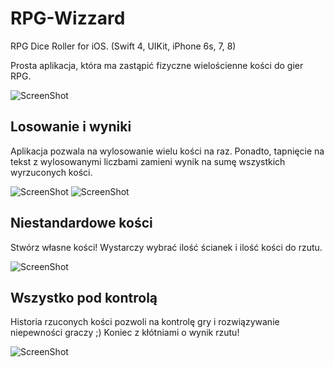 # RPG-Wizzard
RPG Dice Roller for iOS. (Swift 4, UIKit, iPhone 6s, 7, 8)

Prosta aplikacja, która ma zastąpić fizyczne wielościenne kości do gier RPG. 

![ScreenShot](https://github.com/wujekfester/RPG-Wizzard/blob/master/main.png)

## Losowanie i wyniki

Aplikacja pozwala na wylosowanie wielu kości na raz. Ponadto, tapnięcie na tekst z wylosowanymi liczbami zamieni wynik na sumę wszystkich wyrzuconych kości. 

![ScreenShot](https://github.com/wujekfester/RPG-Wizzard/blob/master/multipleMerge.png)
![ScreenShot](https://github.com/wujekfester/RPG-Wizzard/blob/master/multiple.png) 

## Niestandardowe kości

Stwórz własne kości! Wystarczy wybrać ilość ścianek i ilość kości do rzutu.

![ScreenShot](https://github.com/wujekfester/RPG-Wizzard/blob/master/customDice.png)

## Wszystko pod kontrolą

Historia rzuconych kości pozwoli na kontrolę gry i rozwiązywanie niepewności graczy ;) Koniec z kłótniami o wynik rzutu!

![ScreenShot](https://github.com/wujekfester/RPG-Wizzard/blob/master/history.png)
